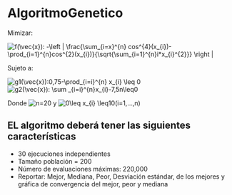 # AlgoritmoGenetico

Mimizar:

<img src="https://latex.codecogs.com/gif.latex?f(\vec{x}):&space;-\left&space;|&space;\frac{\sum_{i=1}^{n}&space;cos^{4}(x_{i})-\prod_{i=1}^{n}cos^{2}(x_{i})}{\sqrt{\sum_{i=1}^{n}i*x_{i}^{2}}}&space;\right&space;|" title="f(\vec{x}): -\left | \frac{\sum_{i=x}^{n} cos^{4}(x_{i})-\prod_{i=1}^{n}cos^{2}(x_{i})}{\sqrt{\sum_{i=1}^{n}i*x_{i}^{2}}} \right |" />

Sujeto a:

<img src="https://latex.codecogs.com/gif.latex?g1(\vec{x}):0,75-\prod_{i=i}^{n}&space;x_{i}&space;\leq&space;0" title="g1(\vec{x}):0,75-\prod_{i=i}^{n} x_{i} \leq 0" />

<img src="https://latex.codecogs.com/gif.latex?g2(\vec{x}):&space;\sum&space;_{i=i}^{n}x_{i}-7,5n\leq0" title="g2(\vec{x}): \sum _{i=i}^{n}x_{i}-7,5n\leq0" />

Donde <img src="https://latex.codecogs.com/gif.latex?n=20" title="n=20" /> y <img src="https://latex.codecogs.com/gif.latex?0\leq&space;x_{i}&space;\leq10(i=1,...,n)" title="0\leq x_{i} \leq10(i=1,...,n)" />

## EL algoritmo deberá tener las siguientes características
- 30 ejecuciones independientes
- Tamaño población = 200
- Número de evaluaciones máximas: 220,000
- Reportar: Mejor, Mediana, Peor, Desviación estándar, de los mejores y gráfica de convergencia del mejor, peor y mediana
